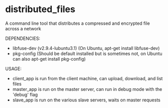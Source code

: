 # distributed_files
A command line tool that distributes a compressed and encrypted file across a network

DEPENDENCIES:

* libfuse-dev (v2.9.4-lubuntu3.1) (On Ubuntu, apt-get install libfuse-dev)
* pkg-config (Should be default installed but is sometimes not, on Ubuntu can also apt-get install pkg-config)

USAGE:

* client_app is run from the client machine, can upload, download, and list files
* master_app is run on the master server, can run in debug mode with the 'debug' flag
* slave_app is run on the various slave servers, waits on master requests
